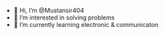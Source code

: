 - 👋 Hi, I’m @Mustansir404
- 👀 I’m interested in solving problems
- 🌱 I’m currently learning electronic & communicaton

<!---
Mustansir404/Mustansir404 is a ✨ special ✨ repository because its `README.md` (this file) appears on your GitHub profile.
You can click the Preview link to take a look at your changes.
--->
